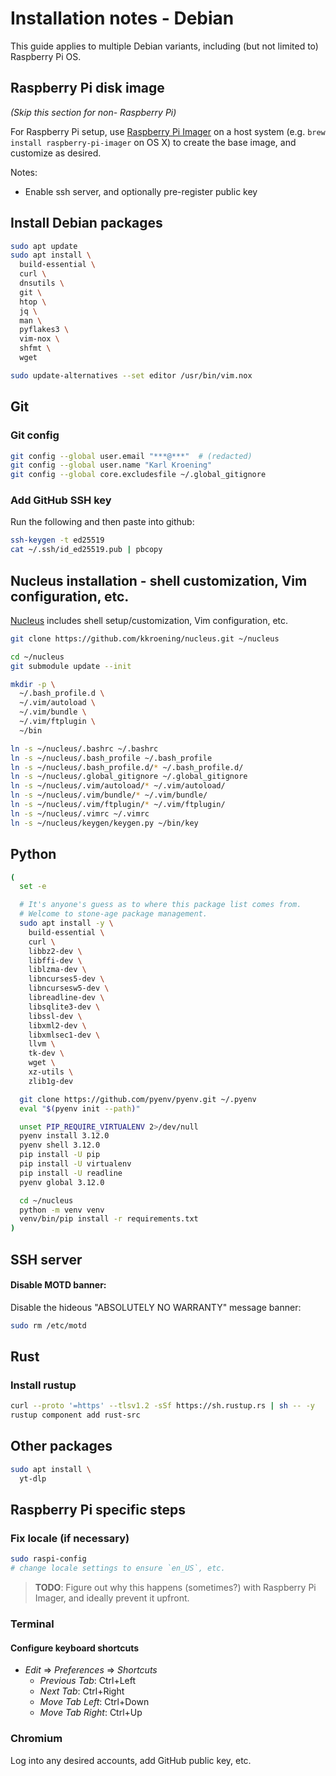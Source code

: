 # Installation notes - Debian

This guide applies to multiple Debian variants, including (but not limited to) Raspberry Pi OS.

## Raspberry Pi disk image

_(Skip this section for non- Raspberry Pi)_

For Raspberry Pi setup, use [Raspberry Pi Imager](https://www.raspberrypi.com/software/) on a host system (e.g. `brew install raspberry-pi-imager` on OS X) to create the base image, and customize as desired.

Notes:
*   Enable ssh server, and optionally pre-register public key

## Install Debian packages

```bash
sudo apt update
sudo apt install \
  build-essential \
  curl \
  dnsutils \
  git \
  htop \
  jq \
  man \
  pyflakes3 \
  vim-nox \
  shfmt \
  wget

sudo update-alternatives --set editor /usr/bin/vim.nox
```

## Git

### Git config

```bash
git config --global user.email "***@***"  # (redacted)
git config --global user.name "Karl Kroening"
git config --global core.excludesfile ~/.global_gitignore
```

### Add GitHub SSH key

Run the following and then paste into github:

```bash
ssh-keygen -t ed25519
cat ~/.ssh/id_ed25519.pub | pbcopy
```

## Nucleus installation - shell customization, Vim configuration, etc.

[Nucleus](https://github.com/kkroening/nucleus) includes shell setup/customization, Vim configuration, etc.

```bash
git clone https://github.com/kkroening/nucleus.git ~/nucleus

cd ~/nucleus
git submodule update --init

mkdir -p \
  ~/.bash_profile.d \
  ~/.vim/autoload \
  ~/.vim/bundle \
  ~/.vim/ftplugin \
  ~/bin

ln -s ~/nucleus/.bashrc ~/.bashrc
ln -s ~/nucleus/.bash_profile ~/.bash_profile
ln -s ~/nucleus/.bash_profile.d/* ~/.bash_profile.d/
ln -s ~/nucleus/.global_gitignore ~/.global_gitignore
ln -s ~/nucleus/.vim/autoload/* ~/.vim/autoload/
ln -s ~/nucleus/.vim/bundle/* ~/.vim/bundle/
ln -s ~/nucleus/.vim/ftplugin/* ~/.vim/ftplugin/
ln -s ~/nucleus/.vimrc ~/.vimrc
ln -s ~/nucleus/keygen/keygen.py ~/bin/key
```

## Python

```bash
(
  set -e

  # It's anyone's guess as to where this package list comes from.
  # Welcome to stone-age package management.
  sudo apt install -y \
    build-essential \
    curl \
    libbz2-dev \
    libffi-dev \
    liblzma-dev \
    libncurses5-dev \
    libncursesw5-dev \
    libreadline-dev \
    libsqlite3-dev \
    libssl-dev \
    libxml2-dev \
    libxmlsec1-dev \
    llvm \
    tk-dev \
    wget \
    xz-utils \
    zlib1g-dev

  git clone https://github.com/pyenv/pyenv.git ~/.pyenv
  eval "$(pyenv init --path)"

  unset PIP_REQUIRE_VIRTUALENV 2>/dev/null
  pyenv install 3.12.0
  pyenv shell 3.12.0
  pip install -U pip
  pip install -U virtualenv
  pip install -U readline
  pyenv global 3.12.0

  cd ~/nucleus
  python -m venv venv
  venv/bin/pip install -r requirements.txt
)
```

## SSH server

#### Disable MOTD banner:

Disable the hideous "ABSOLUTELY NO WARRANTY" message banner:

```bash
sudo rm /etc/motd
```

## Rust

### Install rustup

```bash
curl --proto '=https' --tlsv1.2 -sSf https://sh.rustup.rs | sh -- -y
rustup component add rust-src
```

## Other packages

```bash
sudo apt install \
  yt-dlp
```

## Raspberry Pi specific steps

### Fix locale (if necessary)

```bash
sudo raspi-config
# change locale settings to ensure `en_US`, etc.
```

> **TODO**: Figure out why this happens (sometimes?) with Raspberry Pi Imager, and ideally prevent it upfront.

### Terminal

#### Configure keyboard shortcuts

*   _Edit_ => _Preferences_ => _Shortcuts_
    *   _Previous Tab_: Ctrl+Left
    *   _Next Tab_: Ctrl+Right
    *   _Move Tab Left_: Ctrl+Down
    *   _Move Tab Right_: Ctrl+Up

### Chromium

Log into any desired accounts, add GitHub public key, etc.
